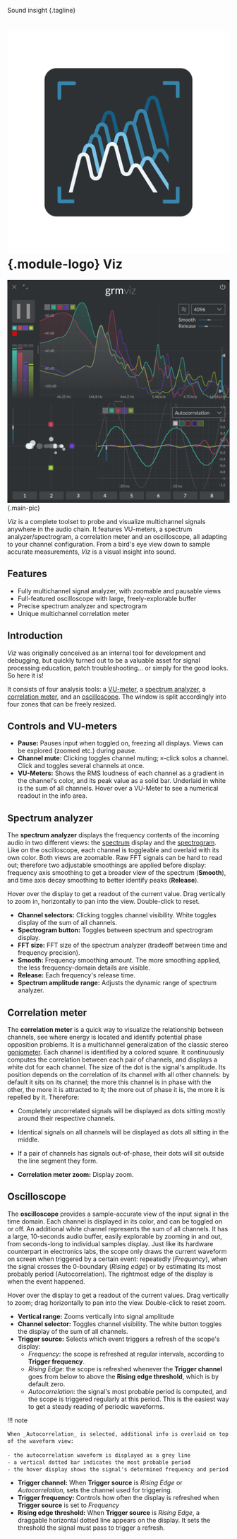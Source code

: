 Sound insight
{.tagline}

# ![Viz module logo](../assets/images/modules/viz/viz.svg){.module-logo} Viz

![Screenshot of the Viz module](../assets/images/modules/viz/viz.png){.main-pic}

_Viz_ is a complete toolset to probe and visualize multichannel signals anywhere in the audio chain. It features VU-meters, a spectrum analyzer/spectrogram, a correlation meter and an oscilloscope, all adapting to your channel configuration. From a bird's eye view down to sample accurate measurements, _Viz_ is a visual insight into sound.

## Features

- Fully multichannel signal analyzer, with zoomable and pausable views
- Full-featured oscilloscope with large, freely-explorable buffer
- Precise spectrum analyzer and spectrogram
- Unique multichannel correlation meter

## Introduction

_Viz_ was originally conceived as an internal tool for development and debugging, but quickly turned out to be a valuable asset for signal processing education, patch troubleshooting... or simply for the good looks. So here it is!

It consists of four analysis tools: a [VU-meter](#controls-and-vu-meters), a [spectrum analyzer](#spectrum-analyzer), a [correlation meter](#correlation-meter), and an [oscilloscope](#oscilloscope). The window is split accordingly into four zones that can be freely resized.

## Controls and VU-meters

- **Pause:** Pauses input when toggled on, freezing all displays. Views can be explored (zoomed etc.) during pause.
- **Channel mute:** Clicking toggles channel muting;  `⌘`-click solos a channel. Click and toggles several channels at once.
- **VU-Meters:** Shows the RMS loudness of each channel as a gradient in the channel's color, and its peak value as a solid bar. Underlaid in white is the sum of all channels. Hover over a VU-Meter to see a numerical readout in the info area.

## Spectrum analyzer

The **spectrum analyzer** displays the frequency contents of the incoming audio in two different views: the [spectrum](https://en.wikipedia.org/wiki/Spectral_density) display and the [spectrogram](https://en.wikipedia.org/wiki/Spectrogram). Like on the oscilloscope, each channel is toggleable and overlaid with its own color. Both views are zoomable. Raw FFT signals can be hard to read out; therefore two adjustable smoothings are applied before display: frequency axis smoothing to get a broader view of the spectrum (**Smooth**), and time axis decay smoothing to better identify peaks  (**Release**).

Hover over the display to get a readout of the current value. Drag vertically to zoom in, horizontally to pan into the view. Double-click to reset.

- **Channel selectors:** Clicking toggles channel visibility. White toggles display of the sum of all channels.
- **Spectrogram button:** Toggles between spectrum and spectrogram display.
- **FFT size:** FFT size of the spectrum analyzer (tradeoff between time and frequency precision).
- **Smooth:** Frequency smoothing amount. The more smoothing applied, the less frequency-domain details are visible.
- **Release:** Each frequency's release time.
- **Spectrum amplitude range:** Adjusts the dynamic range of spectrum analyzer.

## Correlation meter

The **correlation meter** is a quick way to visualize the relationship between channels, see where
energy is located and identify potential phase opposition problems. It is a multichannel
generalization of the classic stereo [goniometer](https://en.wikipedia.org/wiki/Goniometer_(audio)).
Each channel is identified by a colored square. It continuously computes the correlation between
each pair of channels, and displays a white dot for each channel. The size of the dot is the signal's amplitude. Its position depends on the correlation of its channel with all other channels: by default it sits on its channel; the more this channel is in phase with the other, the more it is attracted to it; the more out of phase it is, the more it is repelled by it. Therefore:

- Completely uncorrelated signals will be displayed as dots sitting mostly around their respective channels.
- Identical signals on all channels will be displayed as dots all sitting in the middle.
- If a pair of channels has signals out-of-phase, their dots will sit outside the line segment they form.

- **Correlation meter zoom:** Display zoom.

## Oscilloscope

The **oscilloscope** provides a sample-accurate view of the input signal in the time domain. Each channel is displayed in its color, and can be toggled on or off. An additional white channel represents the sum of all channels. It has a large, 10-seconds audio buffer, easily explorable by zooming in and out, from seconds-long to individual samples display. Just like its hardware counterpart in electronics labs, the scope only draws the current waveform on screen when triggered by a certain event: repeatedly (_Frequency_), when the signal crosses the 0-boundary (_Rising edge_) or by estimating its most probably period (Autocorrelation). The rightmost edge of the display is when the event happened.

Hover over the display to get a readout of the current values. Drag vertically to zoom; drag horizontally to pan into the view. Double-click to reset zoom.

- **Vertical range:** Zooms vertically into signal amplitude
- **Channel selector:** Toggles channel visibility. The white button toggles the display of the sum of all channels.
- **Trigger source:** Selects which event triggers a refresh of the scope's display:
    - _Frequency_: the scope is refreshed at regular intervals, according to **Trigger frequency**.
    - _Rising Edge_: the scope is refreshed whenever the **Trigger channel** goes from below to above the **Rising edge threshold**, which is by default zero.
    - _Autocorrelation_: the signal's most probable period is computed, and the scope is triggered regularly at this period. This is the easiest way to get a steady reading of periodic waveforms.

!!! note

    When _Autocorrelation_ is selected, additional info is overlaid on top of the waveform view:

    - the autocorrelation waveform is displayed as a grey line
    - a vertical dotted bar indicates the most probable period
    - the hover display shows the signal's determined frequency and period

- **Trigger channel:** When **Trigger source** is _Rising Edge_ or _Autocorrelation_, sets the channel used for triggering.
- **Trigger frequency:** Controls how often the display is refreshed when **Trigger source** is set to _Frequency_
- **Rising edge threshold:** When **Trigger source** is _Rising Edge_, a draggable horizontal dotted line appears on the display. It sets the threshold the signal must pass to trigger a refresh.
